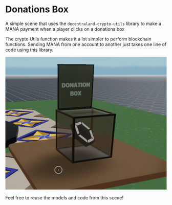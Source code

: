 # Donations Box

A simple scene that uses the `decentraland-crypto-utils` library to make a MANA payment when a player clicks on a donations box

The crypto Utils function makes it a lot simpler to perform blockchain functions. Sending MANA from one account to another just takes one line of code using this library.

![](screenshot/screenshot.png)

Feel free to reuse the models and code from this scene!
